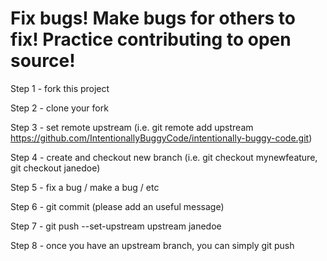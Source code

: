 # Fix bugs! Make bugs for others to fix! Practice contributing to open source!

Step 1 - fork this project

Step 2 - clone your fork

Step 3 - set remote upstream (i.e. git remote add upstream https://github.com/IntentionallyBuggyCode/intentionally-buggy-code.git)

Step 4 - create and checkout new branch (i.e. git checkout mynewfeature, git checkout janedoe)

Step 5 - fix a bug / make a bug / etc

Step 6 - git commit (please add an useful message)

Step 7 - git push --set-upstream upstream janedoe

Step 8 - once you have an upstream branch, you can simply git push
